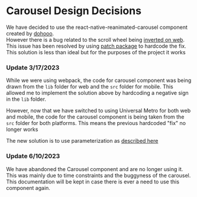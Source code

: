 # Carousel Design Decisions

We have decided to use the react-native-reanimated-carousel component created by [dohooo](https://github.com/dohooo/react-native-reanimated-carousel).  
However there is a bug related to the scroll wheel being [inverted on web](https://github.com/dohooo/react-native-reanimated-carousel/issues/357).  
This issue has been resolved by using [patch package](https://www.npmjs.com/package/patch-package) to hardcode the fix.  
This solution is less than ideal but for the purposes of the project it works

### Update 3/17/2023

While we were using webpack, the code for carousel component was being drawn from the `lib` folder for web
and the `src` folder for mobile. This allowed me to implement the solution above by hardcoding a negative sign in the `lib` folder.

However, now that we have switched to using Universal Metro for both web and mobile, the code for the carousel
component is being taken from the `src` folder for both platforms. This means the previous hardcoded "fix" no longer works

The new solution is to use parameterization as [described here](https://github.com/dohooo/react-native-reanimated-carousel/issues/357)

### Update 6/10/2023

We have abandoned the Carousel component and are no longer using it. This was mainly due to time constraints and the buggyness of the carousel.
This documentation will be kept in case there is ever a need to use this component again.
